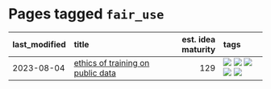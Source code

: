 # Pages tagged `fair_use`

|last_modified|title|est. idea maturity|tags
|:---|:---|---:|:---|
|2023-08-04|[ethics of training on public data](../ethics_of_public_data.md)|129|[![](https://img.shields.io/badge/tag-ai_ethics-e6ab9)](../tags/ai_ethics.md) [![](https://img.shields.io/badge/tag-ethics-abf295)](../tags/ethics.md) [![](https://img.shields.io/badge/tag-fair_use-97a75e)](../tags/fair_use.md) [![](https://img.shields.io/badge/tag-philosophy-29349d)](../tags/philosophy.md) [![](https://img.shields.io/badge/tag-remix_culture-50c04b)](../tags/remix_culture.md)|